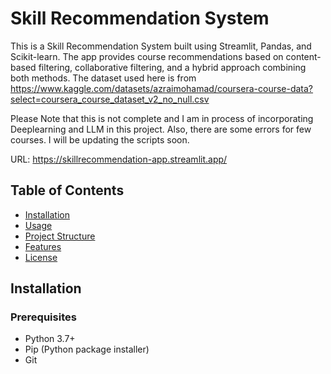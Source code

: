 # Skill Recommendation System

This is a Skill Recommendation System built using Streamlit, Pandas, and Scikit-learn. The app provides course recommendations based on content-based filtering, collaborative filtering, and a hybrid approach combining both methods. The dataset used here is from https://www.kaggle.com/datasets/azraimohamad/coursera-course-data?select=coursera_course_dataset_v2_no_null.csv

Please Note that this is not complete and I am in process of incorporating Deeplearning and LLM in this project. Also, there are some errors for few courses. I will be updating the scripts soon.

URL: https://skillrecommendation-app.streamlit.app/

## Table of Contents

- [Installation](#installation)
- [Usage](#usage)
- [Project Structure](#project-structure)
- [Features](#features)
- [License](#license)

## Installation

### Prerequisites

- Python 3.7+
- Pip (Python package installer)
- Git



